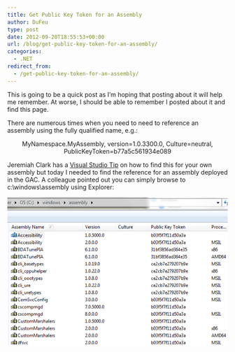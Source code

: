 ```yaml
---
title: Get Public Key Token for an Assembly
author: DuFeu
type: post
date: 2012-09-20T18:55:53+00:00
url: /blog/get-public-key-token-for-an-assembly/
categories:
  - .NET
redirect_from:
  - /get-public-key-token-for-an-assembly/
---
```


This is going to be a quick post as I&#8217;m hoping that posting about it will help me remember. At worse, I should be able to remember I posted about it and find this page.

There are numerous times when you need to need to reference an assembly using the fully qualified name, e.g.:

<p style="text-align: center;">
  MyNamespace.MyAssembly, version=1.0.3300.0, Culture=neutral, PublicKeyToken=b77a5c561934e089
</p>

<p style="text-align: left;">
  Jeremiah Clark has a <a title="Visual Studio Tip" href="http://blogs.msdn.com/b/miah/archive/2008/02/19/visual-studio-tip-get-public-key-token-for-a-stong-named-assembly.aspx" target="_blank">Visual Studio Tip</a> on how to find this for your own assembly but today I needed to find the reference for an assembly deployed in the GAC. A colleague pointed out you can simply browse to c:\windows\assembly using Explorer:
</p>

![Viewing Assemblies](../../../images/2012/09/assembly.png "Viewing Assemblies")
